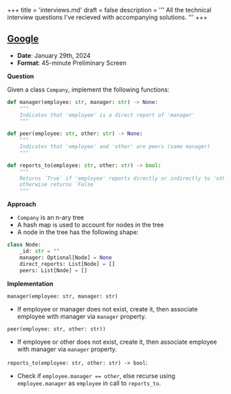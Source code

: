 +++
title = 'interviews.md'
draft = false
description =  '''
All the technical interview questions I've recieved with accompanying
solutions.
'''
+++

## [**Google**](https://www.google.com)
* **Date**: January 29th, 2024
* **Format**: 45-minute Preliminary Screen

**Question**

Given a class `Company`, implement the following functions:

```python
def manager(employee: str, manager: str) -> None:
    """
    Indicates that 'employee' is a direct report of 'manager'
    """
```

```python
def peer(employee: str, other: str) -> None:
    """
    Indicates that 'employee' and 'other' are peers (same manager)
    """
```

```python
def reports_to(employee: str, other: str) -> bool:
    """
    Returns `True` if 'employee' reports directly or indirectly to 'other',
    otherwise returns `False`
    """
```

**Approach**
* `Company` is an n-ary tree
* A hash map is used to account for nodes in the tree
* A node in the tree has the following shape:

```python
class Node:
    _id: str = ""
    manager: Optional[Node] = None
    direct_reports: List[Node] = []
    peers: List[Node] = []
```

**Implementation**

`manager(employee: str, manager: str)`
* If employee or manager does not exist, create it, then associate employee with manager via `manager` property.

`peer(employee: str, other: str))`
* If employee or other does not exist, create it, then associate employee with manager via `manager` property.

`reports_to(employee: str, other: str) -> bool`:
* Check if `employee.manager == other`, else recurse using `employee.manager` as `employee` in call to `reports_to`.
